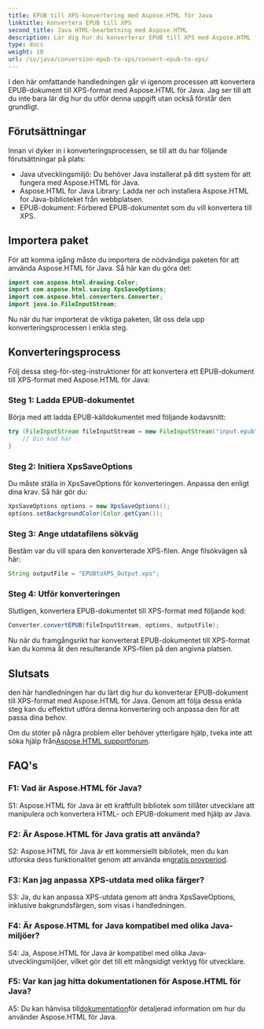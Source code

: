 ```yaml
---
title: EPUB till XPS-konvertering med Aspose.HTML för Java
linktitle: Konvertera EPUB till XPS
second_title: Java HTML-bearbetning med Aspose.HTML
description: Lär dig hur du konverterar EPUB till XPS med Aspose.HTML för Java. Steg-för-steg guide med kodexempel. Utforska Aspose.HTMLs möjligheter.
type: docs
weight: 10
url: /sv/java/conversion-epub-to-xps/convert-epub-to-xps/
---
```

I den här omfattande handledningen går vi igenom processen att konvertera EPUB-dokument till XPS-format med Aspose.HTML för Java. Jag ser till att du inte bara lär dig hur du utför denna uppgift utan också förstår den grundligt. 

## Förutsättningar

Innan vi dyker in i konverteringsprocessen, se till att du har följande förutsättningar på plats:

- Java utvecklingsmiljö: Du behöver Java installerat på ditt system för att fungera med Aspose.HTML för Java.
- Aspose.HTML for Java Library: Ladda ner och installera Aspose.HTML for Java-biblioteket från webbplatsen.
- EPUB-dokument: Förbered EPUB-dokumentet som du vill konvertera till XPS.

## Importera paket

För att komma igång måste du importera de nödvändiga paketen för att använda Aspose.HTML för Java. Så här kan du göra det:

```java
import com.aspose.html.drawing.Color;
import com.aspose.html.saving.XpsSaveOptions;
import com.aspose.html.converters.Converter;
import java.io.FileInputStream;
```

Nu när du har importerat de viktiga paketen, låt oss dela upp konverteringsprocessen i enkla steg.

## Konverteringsprocess

Följ dessa steg-för-steg-instruktioner för att konvertera ett EPUB-dokument till XPS-format med Aspose.HTML för Java:

### Steg 1: Ladda EPUB-dokumentet

Börja med att ladda EPUB-källdokumentet med följande kodavsnitt:

```java
try (FileInputStream fileInputStream = new FileInputStream("input.epub")) {
    // Din kod här
}
```

### Steg 2: Initiera XpsSaveOptions

Du måste ställa in XpsSaveOptions för konverteringen. Anpassa den enligt dina krav. Så här gör du:

```java
XpsSaveOptions options = new XpsSaveOptions();
options.setBackgroundColor(Color.getCyan());
```

### Steg 3: Ange utdatafilens sökväg

Bestäm var du vill spara den konverterade XPS-filen. Ange filsökvägen så här:

```java
String outputFile = "EPUBtoXPS_Output.xps";
```

### Steg 4: Utför konverteringen

Slutligen, konvertera EPUB-dokumentet till XPS-format med följande kod:

```java
Converter.convertEPUB(fileInputStream, options, outputFile);
```

Nu när du framgångsrikt har konverterat EPUB-dokumentet till XPS-format kan du komma åt den resulterande XPS-filen på den angivna platsen.

## Slutsats

den här handledningen har du lärt dig hur du konverterar EPUB-dokument till XPS-format med Aspose.HTML för Java. Genom att följa dessa enkla steg kan du effektivt utföra denna konvertering och anpassa den för att passa dina behov.

 Om du stöter på några problem eller behöver ytterligare hjälp, tveka inte att söka hjälp från[Aspose.HTML supportforum](https://forum.aspose.com/).

## FAQ's

### F1: Vad är Aspose.HTML för Java?

S1: Aspose.HTML för Java är ett kraftfullt bibliotek som tillåter utvecklare att manipulera och konvertera HTML- och EPUB-dokument med hjälp av Java.

### F2: Är Aspose.HTML för Java gratis att använda?

 S2: Aspose.HTML för Java är ett kommersiellt bibliotek, men du kan utforska dess funktionalitet genom att använda en[gratis provperiod](https://releases.aspose.com/).

### F3: Kan jag anpassa XPS-utdata med olika färger?

S3: Ja, du kan anpassa XPS-utdata genom att ändra XpsSaveOptions, inklusive bakgrundsfärgen, som visas i handledningen.

### F4: Är Aspose.HTML for Java kompatibel med olika Java-miljöer?

S4: Ja, Aspose.HTML för Java är kompatibel med olika Java-utvecklingsmiljöer, vilket gör det till ett mångsidigt verktyg för utvecklare.

### F5: Var kan jag hitta dokumentationen för Aspose.HTML för Java?

 A5: Du kan hänvisa till[dokumentation](https://reference.aspose.com/html/java/)för detaljerad information om hur du använder Aspose.HTML för Java.